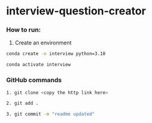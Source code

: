 # interview-question-creator

### How to run:

1. Create an environment

```bash
conda create -n interview python=3.10

conda activate interview
```

### GitHub commands
```bash
1. git clone <copy the http link here>

2. git add .

3. git commit -m "readme updated"

````
